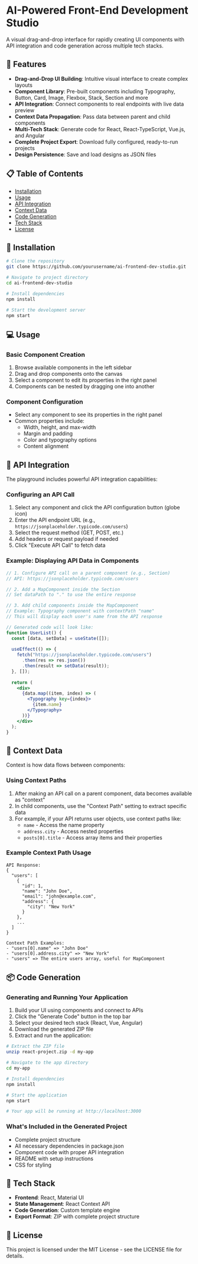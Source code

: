 # AI-Powered Front-End Development Studio

A visual drag-and-drop interface for rapidly creating UI components with API integration and code generation across multiple tech stacks.

## 🚀 Features

- **Drag-and-Drop UI Building**: Intuitive visual interface to create complex layouts
- **Component Library**: Pre-built components including Typography, Button, Card, Image, Flexbox, Stack, Section and more
- **API Integration**: Connect components to real endpoints with live data preview
- **Context Data Propagation**: Pass data between parent and child components
- **Multi-Tech Stack**: Generate code for React, React-TypeScript, Vue.js, and Angular
- **Complete Project Export**: Download fully configured, ready-to-run projects
- **Design Persistence**: Save and load designs as JSON files

## 📋 Table of Contents

- [Installation](#installation)
- [Usage](#usage)
- [API Integration](#api-integration)
- [Context Data](#context-data)
- [Code Generation](#code-generation)
- [Tech Stack](#tech-stack)
- [License](#license)

## 🔧 Installation

```bash
# Clone the repository
git clone https://github.com/yourusername/ai-frontend-dev-studio.git

# Navigate to project directory
cd ai-frontend-dev-studio

# Install dependencies
npm install

# Start the development server
npm start
```

## 💻 Usage

### Basic Component Creation

1. Browse available components in the left sidebar
2. Drag and drop components onto the canvas
3. Select a component to edit its properties in the right panel
4. Components can be nested by dragging one into another

### Component Configuration

- Select any component to see its properties in the right panel
- Common properties include:
  - Width, height, and max-width
  - Margin and padding
  - Color and typography options
  - Content alignment

## 🔌 API Integration

The playground includes powerful API integration capabilities:

### Configuring an API Call

1. Select any component and click the API configuration button (globe icon)
2. Enter the API endpoint URL (e.g., `https://jsonplaceholder.typicode.com/users`)
3. Select the request method (GET, POST, etc.)
4. Add headers or request payload if needed
5. Click "Execute API Call" to fetch data

### Example: Displaying API Data in Components

```jsx
// 1. Configure API call on a parent component (e.g., Section)
// API: https://jsonplaceholder.typicode.com/users

// 2. Add a MapComponent inside the Section
// Set dataPath to "." to use the entire response

// 3. Add child components inside the MapComponent
// Example: Typography component with contextPath "name"
// This will display each user's name from the API response

// Generated code will look like:
function UserList() {
  const [data, setData] = useState([]);
  
  useEffect(() => {
    fetch("https://jsonplaceholder.typicode.com/users")
      .then(res => res.json())
      .then(result => setData(result));
  }, []);
  
  return (
    <div>
      {data.map((item, index) => (
        <Typography key={index}>
          {item.name}
        </Typography>
      ))}
    </div>
  );
}
```

## 🔄 Context Data

Context is how data flows between components:

### Using Context Paths

1. After making an API call on a parent component, data becomes available as "context"
2. In child components, use the "Context Path" setting to extract specific data
3. For example, if your API returns user objects, use context paths like:
   - `name` - Access the name property
   - `address.city` - Access nested properties
   - `posts[0].title` - Access array items and their properties

### Example Context Path Usage

```
API Response:
{
  "users": [
    {
      "id": 1,
      "name": "John Doe",
      "email": "john@example.com",
      "address": {
        "city": "New York"
      }
    },
    ...
  ]
}

Context Path Examples:
- "users[0].name" => "John Doe"
- "users[0].address.city" => "New York"
- "users" => The entire users array, useful for MapComponent
```

## 📦 Code Generation

### Generating and Running Your Application

1. Build your UI using components and connect to APIs
2. Click the "Generate Code" button in the top bar
3. Select your desired tech stack (React, Vue, Angular)
4. Download the generated ZIP file
5. Extract and run the application:

```bash
# Extract the ZIP file
unzip react-project.zip -d my-app

# Navigate to the app directory
cd my-app

# Install dependencies
npm install

# Start the application
npm start

# Your app will be running at http://localhost:3000
```

### What's Included in the Generated Project

- Complete project structure
- All necessary dependencies in package.json
- Component code with proper API integration
- README with setup instructions
- CSS for styling

## 🧰 Tech Stack

- **Frontend**: React, Material UI
- **State Management**: React Context API
- **Code Generation**: Custom template engine
- **Export Format**: ZIP with complete project structure

## 📄 License

This project is licensed under the MIT License - see the LICENSE file for details.
